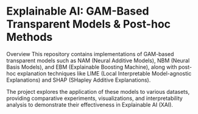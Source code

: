 
# Explainable AI: GAM-Based Transparent Models & Post-hoc Methods

Overview
This repository contains implementations of GAM-based transparent models such as NAM (Neural Additive Models), NBM (Neural Basis Models), and EBM (Explainable Boosting Machine), along with post-hoc explanation techniques like LIME (Local Interpretable Model-agnostic Explanations) and SHAP (SHapley Additive Explanations).

The project explores the application of these models to various datasets, providing comparative experiments, visualizations, and interpretability analysis to demonstrate their effectiveness in Explainable AI (XAI).
